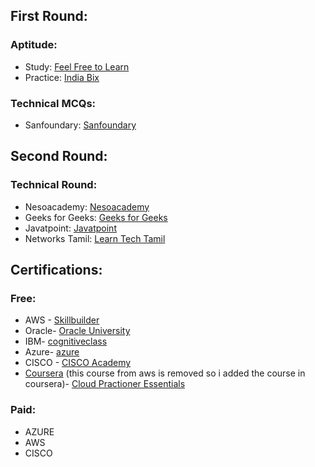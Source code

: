 ## First Round:
### Aptitude:
- Study: [Feel Free to Learn](https://www.feelfreetolearn.com/)
- Practice: [India Bix](https://www.indiabix.com/)

### Technical MCQs:
- Sanfoundary: [Sanfoundary](https://www.sanfoundry.com/)

## Second Round:
### Technical Round:
- Nesoacademy: [Nesoacademy](https://www.nesoacademy.org/)
- Geeks for Geeks: [Geeks for Geeks](https://www.geeksforgeeks.org/)
- Javatpoint: [Javatpoint](https://www.javatpoint.com/)
- Networks Tamil: [Learn Tech Tamil](https://youtube.com/playlist?list=PLTiBBmWjID7RkDQqWVBkEVXWdSljlXCBC&feature=shared)

## Certifications:
### Free:
- AWS - [Skillbuilder](https://skillbuilder.aws/)
- Oracle- [Oracle University](https://education.oracle.com/oracle-oci-certification#oracle-cloud-infrastructure)
- IBM- [cognitiveclass](https://cognitiveclass.ai/)
- Azure- [azure](https://learn.microsoft.com/en-us/training/)
- CISCO - [CISCO Academy](https://www.cisco.com/c/m/en_sg/partners/cisco-networking-academy/index.html)
- [Coursera](https://www.coursera.org/)
(this course from aws is removed so i added the course in coursera)- [Cloud Practioner Essentials](https://www.coursera.org/learn/aws-cloud-practitioner-essentials)
### Paid:
- AZURE
- AWS
- CISCO


  
  
